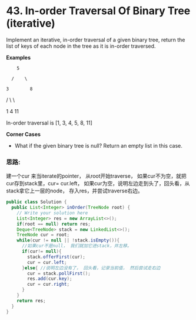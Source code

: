 # 43. In-order Traversal Of Binary Tree \(iterative\)

Implement an iterative, in-order traversal of a given binary tree, return the list of keys of each node in the tree as it is in-order traversed.

**Examples**

        5

      /    \

    3        8

  /   \        \

1      4        11

In-order traversal is \[1, 3, 4, 5, 8, 11\]

**Corner Cases**

* What if the given binary tree is null? Return an empty list in this case.

### 思路:

建一个cur 来当iterate的pointer， 从root开始traverse， 如果cur不为空，就把cur存到stack里，cur= cur.left， 如果cur为空，说明左边走到头了，回头看，从stack拿它上一层的node， 存入res，并尝试traverse右边。

```java
public class Solution {
  public List<Integer> inOrder(TreeNode root) {
    // Write your solution here
    List<Integer> res = new ArrayList<>();
    if(root == null) return res;
    Deque<TreeNode> stack = new LinkedList<>();
    TreeNode cur = root;
    while(cur != null || !stack.isEmpty()){
      //如果cur不是null， 我们就加它进stack，并左移。
      if(cur!= null){
        stack.offerFirst(cur);
        cur = cur.left;
      }else{ //说明左边没有了， 回头看，记录当前值， 然后尝试走右边
        cur = stack.pollFirst();
        res.add(cur.key);
        cur = cur.right;
      }
    }
    return res;
  }
}

```



